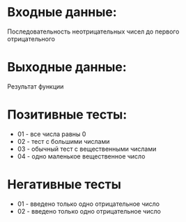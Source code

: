 # Входные данные:  
Последовательность неотрицательных чисел до первого отрицательного  

# Выходные данные:  
Результат функции  

# Позитивные тесты:  
- 01 - все числа равны 0  
- 02 - тест с большими числами  
- 03 - обычный тест с вещественными числами  
- 04 - одно маленькое вещественное число  

# Негативные тесты  
- 01 - введено только одно отрицательное число  
- 02 - введено только одно отрицательное число  
